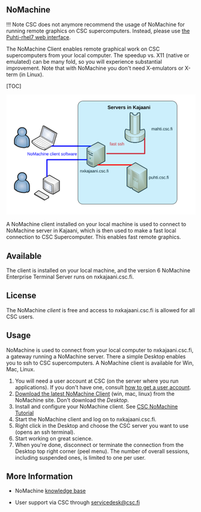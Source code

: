 ## NoMachine

!!! Note
    CSC does not anymore recommend the usage of NoMachine for running remote graphics on CSC supercomputers. Instead, please use [the Puhti-rhel7 web interface](../computing/webinterface/index.md).

The NoMachine Client enables remote graphical work on CSC supercomputers
from your local computer. The speedup vs.
X11 (native or emulated) can be many fold, so you will experience
substantial improvement. Note that with NoMachine you don't need
X-emulators or X-term (in Linux).

[TOC]

![NoMachine sketch - full description below image](../img/nomachine.svg "NoMachine sketch")

A NoMachine client installed on your local machine is used to connect to
NoMachine server in Kajaani, which is then used to make a fast local connection
to CSC Supercomputer. This enables fast remote graphics.

## Available

The client is installed on your local machine, and the version 6 NoMachine
Enterprise Terminal Server runs on nxkajaani.csc.fi.

## License

The NoMachine *client* is free and access to nxkajaani.csc.fi is
allowed for all CSC users. 

## Usage

NoMachine is used to connect from your local computer
to nxkajaani.csc.fi, a gateway running a NoMachine server. There a simple 
Desktop enables you to ssh to CSC supercomputers. A NoMachine client
is available for Win, Mac, Linux.


1.  You will need a user account at CSC (on the server where you run
    applications). If you don't have one, consult [how to get a user account](/accounts/how-to-create-new-user-account).
2.  [Download the latest NoMachine Client](https://www.nomachine.com/download-enterprise#NoMachine-Enterprise-Client) (win, mac, linux) from the
    NoMachine site. Don't download the _Desktop_.
3.  Install and configure your NoMachine client. See [CSC NoMachine Tutorial]
4.  Start the NoMachine client and log on to nxkajaani.csc.fi.
5.  Right click in the Desktop and choose the CSC server you want to use
    (opens an ssh terminal).
6.  Start working on great science.
7.  When you're done, disconnect or terminate the connection from the
    Desktop top right corner (peel menu). The number of overall sessions,
    including suspended ones, is limited to one per user.

## More Information

* NoMachine [knowledge base](https://www.nomachine.com/knowledge-base)
* User support via CSC through servicedesk@csc.fi

  [CSC NoMachine Tutorial]: /support/tutorials/nomachine-usage
